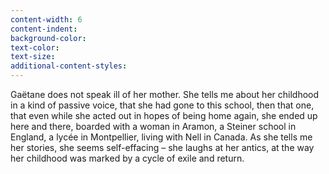 ```yaml
---
content-width: 6
content-indent:
background-color:
text-color:
text-size:
additional-content-styles:
---
```


Gaëtane does not speak ill of her mother.  She tells me about her childhood in a kind of passive voice, that she had gone to this school, then that one, that even while she acted out in hopes of being home again, she ended up here and there, boarded with a woman in Aramon, a Steiner school in England, a lycée in Montpellier, living with Nell in Canada. As she tells me her stories, she seems self-effacing – she laughs at her antics, at the way her childhood was marked by a cycle of exile and return.